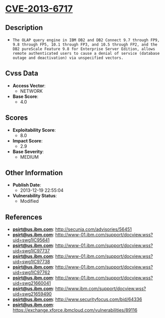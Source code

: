
# [CVE-2013-6717](http://secunia.com/advisories/56451)

## Description

- `The OLAP query engine in IBM DB2 and DB2 Connect 9.7 through FP9, 9.8 through FP5, 10.1 through FP3, and 10.5 through FP2, and the DB2 pureScale Feature 9.8 for Enterprise Server Edition, allows remote authenticated users to cause a denial of service (database outage and deactivation) via unspecified vectors.`

## Cvss Data

- **Access Vector**:
  - NETWORK
- **Base Score**:
  - 4.0

## Scores

- **Exploitability Score**:
  - 8.0
- **Impact Score**:
  - 2.9
- **Base Severity**:
  - MEDIUM

## Other Information

- **Publish Date**:
  - 2013-12-19 22:55:04
- **Vulnerability Status**:
  - Modified

## References

- **psirt@us.ibm.com**: http://secunia.com/advisories/56451
- **psirt@us.ibm.com**: http://www-01.ibm.com/support/docview.wss?uid=swg1IC95641
- **psirt@us.ibm.com**: http://www-01.ibm.com/support/docview.wss?uid=swg1IC97737
- **psirt@us.ibm.com**: http://www-01.ibm.com/support/docview.wss?uid=swg1IC97738
- **psirt@us.ibm.com**: http://www-01.ibm.com/support/docview.wss?uid=swg1IC97762
- **psirt@us.ibm.com**: http://www-01.ibm.com/support/docview.wss?uid=swg21660041
- **psirt@us.ibm.com**: http://www.ibm.com/support/docview.wss?uid=swg21659490
- **psirt@us.ibm.com**: http://www.securityfocus.com/bid/64336
- **psirt@us.ibm.com**: https://exchange.xforce.ibmcloud.com/vulnerabilities/89116
